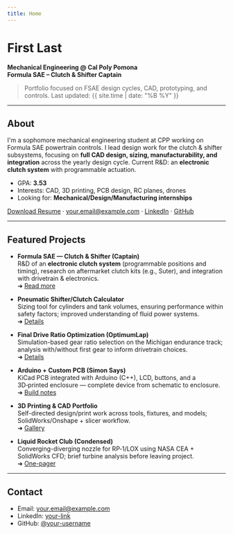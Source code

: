 ```yaml
---
title: Home
---
```


# First Last

**Mechanical Engineering @ Cal Poly Pomona**  
**Formula SAE – Clutch & Shifter Captain**

> Portfolio focused on FSAE design cycles, CAD, prototyping, and controls. Last updated: {{ site.time | date: "%B %Y" }}

---

## About
I'm a sophomore mechanical engineering student at CPP working on Formula SAE powertrain controls. I lead design work for the clutch & shifter subsystems, focusing on **full CAD design, sizing, manufacturability, and integration** across the yearly design cycle. Current R&D: an **electronic clutch system** with programmable actuation.

- GPA: **3.53**
- Interests: CAD, 3D printing, PCB design, RC planes, drones
- Looking for: **Mechanical/Design/Manufacturing internships**

[Download Resume](/resume/resume.pdf) · <a href="mailto:your.email@example.com">your.email@example.com</a> · <a href="https://www.linkedin.com/in/your-link/" target="_blank">LinkedIn</a> · <a href="https://github.com/your-username" target="_blank">GitHub</a>

---

## Featured Projects

- **Formula SAE — Clutch & Shifter (Captain)**  
  R&D of an **electronic clutch system** (programmable positions and timing), research on aftermarket clutch kits (e.g., Suter), and integration with drivetrain & electronics.  
  ➜ [Read more](./projects/fsae.md)

- **Pneumatic Shifter/Clutch Calculator**  
  Sizing tool for cylinders and tank volumes, ensuring performance within safety factors; improved understanding of fluid power systems.  
  ➜ [Details](./projects/pneumatic-calculator.md)

- **Final Drive Ratio Optimization (OptimumLap)**  
  Simulation-based gear ratio selection on the Michigan endurance track; analysis with/without first gear to inform drivetrain choices.  
  ➜ [Details](./projects/final-drive.md)

- **Arduino + Custom PCB (Simon Says)**  
  KiCad PCB integrated with Arduino (C++), LCD, buttons, and a 3D‑printed enclosure — complete device from schematic to enclosure.  
  ➜ [Build notes](./projects/arduino-pcb.md)

- **3D Printing & CAD Portfolio**  
  Self-directed design/print work across tools, fixtures, and models; SolidWorks/Onshape + slicer workflow.  
  ➜ [Gallery](./projects/3d-printing.md)

- **Liquid Rocket Club (Condensed)**  
  Converging-diverging nozzle for RP‑1/LOX using NASA CEA + SolidWorks CFD; brief turbine analysis before leaving project.  
  ➜ [One-pager](./projects/rocket-nozzle.md)

---

## Contact
- Email: <a href="mailto:your.email@example.com">your.email@example.com</a>  
- LinkedIn: <a href="https://www.linkedin.com/in/your-link/" target="_blank">your-link</a>  
- GitHub: <a href="https://github.com/your-username" target="_blank">@your-username</a>